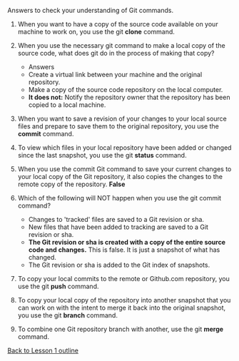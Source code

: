 Answers to check your understanding of Git commands.

1. When you want to have a copy of the source code available on your machine to work on, you use the git **clone** command.

2. When you use the necessary git command to make a local copy of the source code, what does git do in the process of making that copy?
   * Answers
   * Create a virtual link between your machine and the original repository.
   * Make a copy of the source code repository on the local computer.
   * **It does not:** Notify the repository owner that the repository has been copied to a local machine.

3. When you want to save a revision of your changes to your local source files and prepare to save them to the original repository, you use the **commit** command.

4. To view which files in your local repository have been added or changed since the last snapshot, you use the git **status** command.

5. When you use the commit Git command to save your current changes to your local copy of the Git repository, it also copies the changes to the remote copy of the repository.
**False**

6. Which of the following will NOT happen when you use the git commit command?
   * Changes to 'tracked' files are saved to a Git revision or sha.
   * New files that have been added to tracking are saved to a Git revision or sha.
   * **The Git revision or sha is created with a copy of the entire source code and changes.** This is false. It is just a snapshot of what has changed.
   * The Git revision or sha is added to the Git index of snapshots.

7. To copy your local commits to the remote or Github.com repository, you use the git **push** command.

8. To copy your local copy of the repository into another snapshot that you can work on with the intent to merge it back into the original snapshot, you use the git **branch** command.

9. To combine one Git repository branch with another, use the git **merge** command.


[Back to Lesson 1 outline](https://github.com/live-and-learn/git-learning/tree/master/lesson-1 "Back to lesson 1 outline")
